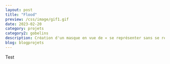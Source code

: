 ```yaml
---
layout: post
title: "Flood"
preview: /css/image/gif1.gif
date: 2023-02-20
category: projets 
category2: gobelins
description: Création d'un masque en vue de « se représenter sans se représenter » 
blog: blogprojets
---
```


Test
